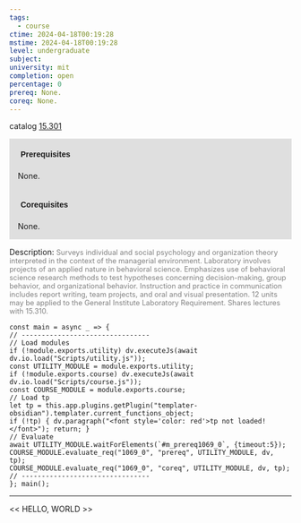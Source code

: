 ```yaml
---
tags:
  - course
ctime: 2024-04-18T00:19:28
mstime: 2024-04-18T00:19:28
level: undergraduate
subject: 
university: mit
completion: open
percentage: 0
prereq: None.
coreq: None.
---
```


catalog [15.301](http://student.mit.edu/catalog/m15b.html#15.301)

<span style="display: block; padding: 15px; background-color: rgb(100, 100, 100, 0.2);"><font id="m_prereq1069_0" style="display: block; font-family: Arial, sans-serif; font-weight: bold; padding: 5px">Prerequisites</font><br><span id="prereq1069_0">None.</span></span>
<span style="display: block; padding: 15px; background-color: rgb(100, 100, 100, 0.2);"><font id="m_coreq1069_0" style="display: block; font-family: Arial, sans-serif; font-weight: bold; padding: 5px">Corequisites</font><br><span id="coreq1069_0">None.</span></span>

<font style="">Description:</font>
<font style="color: grey; font-size: 0.8rem;">Surveys individual and social psychology and organization theory interpreted in the context of the managerial environment. Laboratory involves projects of an applied nature in behavioral science. Emphasizes use of behavioral science research methods to test hypotheses concerning decision-making, group behavior, and organizational behavior. Instruction and practice in communication includes report writing, team projects, and oral and visual presentation. 12 units may be applied to the General Institute Laboratory Requirement. Shares lectures with 15.310.</font>

```dataviewjs
const main = async _ => {
// --------------------------------
// Load modules
if (!module.exports.utility) dv.executeJs(await dv.io.load("Scripts/utility.js"));
const UTILITY_MODULE = module.exports.utility;
if (!module.exports.course) dv.executeJs(await dv.io.load("Scripts/course.js"));
const COURSE_MODULE = module.exports.course;
// Load tp
let tp = this.app.plugins.getPlugin("templater-obsidian").templater.current_functions_object;
if (!tp) { dv.paragraph("<font style='color: red'>tp not loaded!</font>"); return; }
// Evaluate
await UTILITY_MODULE.waitForElements(`#m_prereq1069_0`, {timeout:5});
COURSE_MODULE.evaluate_req("1069_0", "prereq", UTILITY_MODULE, dv, tp);
COURSE_MODULE.evaluate_req("1069_0", "coreq", UTILITY_MODULE, dv, tp);
// --------------------------------
}; main();
```

---

<< HELLO, WORLD >>
